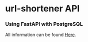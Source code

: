 # url-shortener API
### Using FastAPI with PostgreSQL
All information can be found [Here](fastapi-url-shortener.herokuapp.com/docs).
